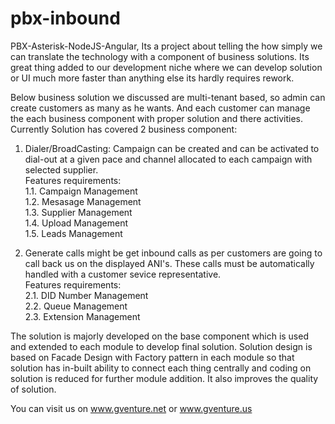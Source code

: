 # pbx-inbound
PBX-Asterisk-NodeJS-Angular, Its a project about telling the how simply we can translate the technology with a component of business solutions. Its great thing added to our development niche where we can develop solution or UI much more faster than anything else its hardly requires rework. 

Below business solution we discussed are multi-tenant based, so admin can create customers as many as he wants. And each customer can manage the each business component with proper solution and there activities.
Currently Solution has covered 2 business component:<br/>
1. Dialer/BroadCasting: Campaign can be created and can be activated to dial-out at a given pace and channel allocated to each campaign with selected supplier.<br/>
Features requirements:<br/>
1.1. Campaign Management<br/>
1.2. Mesasage Management<br/>
1.3. Supplier Management<br/>
1.4. Upload Management<br/>
1.5. Leads Management<br/>

2. Generate calls might be get inbound calls as per customers are going to call back us on the displayed ANI's. These calls must be automatically handled with a customer sevice representative.<br/>
Features requirements:<br/>
2.1. DID Number Management<br/>
2.2. Queue Management<br/>
2.3. Extension Management<br/>

The solution is majorly developed on the base component which is used and extended to each module to develop final solution. Solution design is based on Facade Design with Factory pattern in each module so that solution has in-built ability to connect each thing centrally and coding on solution is reduced for further module addition. It also improves the quality of solution.<br/>

You can visit us on www.gventure.net or www.gventure.us
